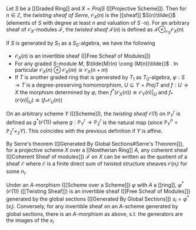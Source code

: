 Let $S$ be a [[Graded Ring]] and $X=ProjS$ ([[Projective Scheme]]). Then for $n\in \mathbb{Z}$, the *twisting sheaf of Serre*, $\mathcal{O}_X(n)$ is the [[sheaf]]  $S(n)\tilde{}$ (elements of $S$  with degree at least $n$ and valuation of $S$ -n). 
For an arbitrary sheaf of $\mathcal{O}_X$-modules $\mathcal{F}$, the *twisted sheaf* $\mathcal{F}(n)$ is defined as $\mathcal{F} \otimes_{\mathcal{O}_X} \mathcal{O}_X(n)$ 

If $S$ is generated by $S_1$ as a $S_0$-algebra, we have the following
* $\mathcal{O}_X(n)$ is an invertible sheaf ([[Free Scheaf of Modules]])
* For any graded $S$-module $M$, $\tilde{M}(n) \cong (M(n))\tilde{}$ . In particular $\mathcal{O}_X(n) \otimes \mathcal{O}_X(m) \cong \mathcal{O}_X(n+m)$
* If $T$ is another graded ring that is generated by $T_1$ as $T_0$-algebra, $\varphi:S\rightarrow T$ is a degree-preserving homomorphism, $U\subseteq Y=ProjT$ and $f:U\rightarrow X$ the morphism determined by $\varphi$, then $f^*(\mathcal{O}_X(n))\cong \mathcal{O}_Y(n)|_U$ and $f_*(\mathcal{O}(n)|_U) \cong (f_*\mathcal{O}_U(n))$ 

On an arbitrary scheme $Y$ ([[Scheme]]), the *twisting sheaf* $\mathcal{O}(1)$ on $\mathbb{P}^r_Y$ is defined as $g^*(\mathcal{O}(1))$ where $g:\mathbb{P}^r_Y \rightarrow \mathbb{P}^r_{\mathbb{Z}}$ is the natural map (since $\mathbb{P}^n_Y = \mathbb{P}^r_{\mathbb{Z}}\times_{\mathbb{Z}} Y$). This coincides with the previous definition if $Y$ is affine.

By Serre's theorem ([[Generated By Global Sections#Serre's Theorem]]), for a projective scheme $X$ over a [[Noetherian Ring]] $A$, any coherent sheaf ([[Coherent Sheaf of modules]]) $\mathcal{F}$ on $X$ can be written as the quotient of a sheaf $\mathcal{E}$ where $\mathcal{E}$ is a finite direct sum of twisted structure sheaves $\mathcal{O}(n_i)$ for some $n_i$.

Under an $A$-morphism ([[Scheme over a Scheme]]) $\varphi$ with $A$ a [[ring]], $\varphi^*(\mathcal{O}(1))$ ([[Twisting Sheaf]])  is an invertible sheaf ([[Free Scheaf of Modules]]) generated by the global sections ([[Generated By Global Sections]]) $s_i = \varphi^*(x_i)$. Conversely, for any invertible sheaf on an $A$-scheme generated by global sections, there is an $A$-morphism as above, s.t. the generators are the images of the $x_i$ 